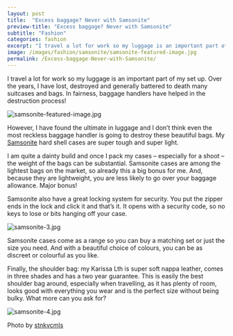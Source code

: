 ```yaml
---
layout: post
title:  "Excess baggage? Never with Samsonite"
preview-title: "Excess baggage? Never with Samsonite"
subtitle: "Fashion"
categories: fashion
excerpt: "I travel a lot for work so my luggage is an important part of my set up. Over the years, I have lost, destroyed and generally battered to death many suitcases and bags" 
image: /images/fashion/samsonite/samsonite-featured-image.jpg
permalink: /Excess-baggage-Never-with-Samsonite/
---
```

I travel a lot for work so my luggage is an important part of my set up. Over the years, I have lost, destroyed and generally battered to death many suitcases and bags. In fairness, baggage handlers have helped in the destruction process!

<img src="{{ '/images/fashion/samsonite/samsonite-featured-image.jpg' | prepend: SourceUrl }}" alt="samsonite-featured-image.jpg">

However, I have found the ultimate in luggage and I don’t think even the most reckless baggage handler is going to destroy these beautiful bags. My <a href="http://www.samsonite.com/home/home.html" target="_blank">Samsonite</a> hard shell cases are super tough and super light.

<div class="row no-gutters">
    <div class="col-md-6 col-sm-12">
        <div class="post-left-image" style="background: url(../images/fashion/samsonite/samsonite-5.jpg) no-repeat; background-size: cover; margin-right: 0.5rem; max-height: 600px !important"></div>
    </div>
    <div class="col-md-6 col-sm-12">
        <div class="post-right-image" style="background: url(../images/fashion/samsonite/samsonite-2.jpg) no-repeat; background-size: cover; margin-left: 0.5rem; max-height: 600px !important"></div>
    </div>
</div>

I am quite a dainty build and once I pack my cases – especially for a shoot – the weight of the bags can be substantial. Samsonite cases are among the lightest bags on the market, so already this a big bonus for me. And, because they are lightweight, you are less likely to go over your baggage allowance. Major bonus!

Samsonite also have a great locking system for security. You put the zipper ends in the lock and click it and that’s it. It opens with a security code, so no keys to lose or bits hanging off your case. 

<img src="{{ '/images/fashion/samsonite/samsonite-3.jpg' | prepend: SourceUrl }}" alt="samsonite-3.jpg">

Samsonite cases come as a range so you can buy a matching set or just the size you need. And with a beautiful choice of colours, you can be as discreet or colourful as you like.

Finally, the shoulder bag: my Karissa Lth is super soft nappa leather, comes in three shades and has a two year guarantee. This is easily the best shoulder bag around, especially when travelling, as it has plenty of room, looks good with everything you wear and is the perfect size without being bulky. What more can you ask for?

<img src="{{ '/images/fashion/samsonite/samsonite-4.jpg' | prepend: SourceUrl }}" alt="samsonite-4.jpg">

Photo by <a href="https://instagram.com/stnkvcmls?utm_source=ig_profile_share&igshid=jw57c6eevhdj" target="_blank">stnkvcmls</a>